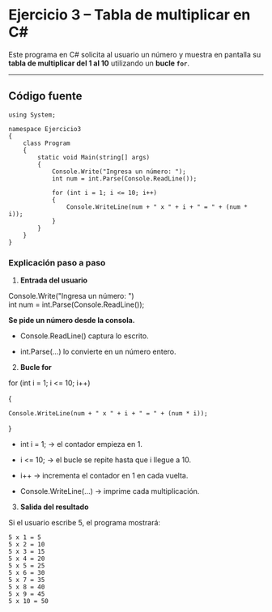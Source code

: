 #  Ejercicio 3 – Tabla de multiplicar en C#

Este programa en C# solicita al usuario un número y muestra en pantalla su **tabla de multiplicar del 1 al 10** utilizando un **bucle `for`**.

---

## Código fuente

```
using System;

namespace Ejercicio3
{
    class Program
    {
        static void Main(string[] args)
        {
            Console.Write("Ingresa un número: ");
            int num = int.Parse(Console.ReadLine());

            for (int i = 1; i <= 10; i++)
            {
                Console.WriteLine(num + " x " + i + " = " + (num * i));
            }
        }
    }
}
```
### Explicación paso a paso
1. **Entrada del usuario**

Console.Write("Ingresa un número: ")   
int num = int.Parse(Console.ReadLine());


**Se pide un número desde la consola.**

- Console.ReadLine() captura lo escrito.

- int.Parse(...) lo convierte en un número entero.

2. **Bucle for**

for (int i = 1; i <= 10; i++)

{

    Console.WriteLine(num + " x " + i + " = " + (num * i));
}


- int i = 1; → el contador empieza en 1.

- i <= 10; → el bucle se repite hasta que i llegue a 10.

- i++ → incrementa el contador en 1 en cada vuelta.

- Console.WriteLine(...) → imprime cada multiplicación.

3. **Salida del resultado**

Si el usuario escribe 5, el programa mostrará:
```
5 x 1 = 5
5 x 2 = 10
5 x 3 = 15
5 x 4 = 20
5 x 5 = 25
5 x 6 = 30
5 x 7 = 35
5 x 8 = 40
5 x 9 = 45
5 x 10 = 50
